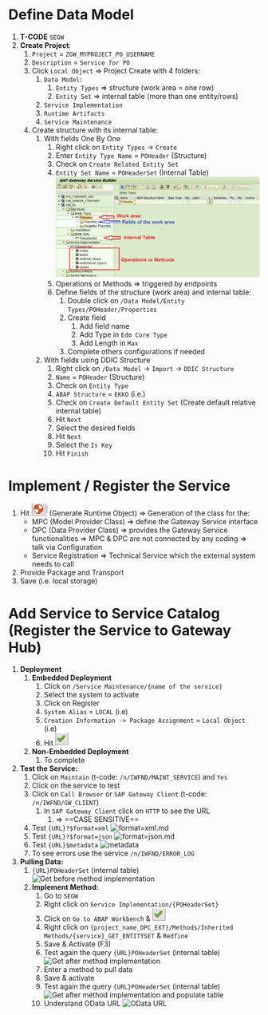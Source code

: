 # Define Data Model

1. **T-CODE** `SEGW`
2. **Create Project**:
    1. `Project` = `ZGW_MYPROJECT_PO_USERNAME`
    2. `Description` = `Service for PO`
    3. Click `Local Object` => Project Create with 4 folders:
        1. `Data Model`:
            1. `Entity Types` => structure (work area = one row)
            2. `Entity Set` => internal table (more than one entity/rows)
        2. `Service Implementation`
        3. `Runtime Artifacts`
        4. `Service Maintenance`
    4. Create structure with its internal table:
        1. With fields One By One
            1. Right click on `Entity Types` -> `Create`
            2. Enter `Entity Type Name` = `POHeader` (Structure)
            3. Check on `Create Related Entity Set`
            4. `Entity Set Name` = `POHeaderSet` (Internal Table)
            ![SEGW4](images/SEGW4.jpg) <!-- Image located in the 'images' folder -->
            5. Operations or Methods => triggered by endpoints
            6. Define fields of the structure (work area) and internal table:
                1. Double click on `/Data Model/Entity Types/POHeader/Properties`
                2. Create field
                    1. Add field name
                    2. Add Type in `Edm Core Type`
                    3. Add Length in `Max`
                3. Complete others configurations if needed
        2. With fields using DDIC Structure
            1. Right click on `/Data Model` -> `Import` -> `DDIC Structure`
            2. `Name` = `POHeader` (Structure)
            3. Check on `Entity Type`
            4. `ABAP Structure` = `EKKO` (i.e.)
            5. Check on `Create Default Entity Set` (Create default relative internal table)
            6. Hit `Next`
            7. Select the desired fields
            8. Hit `Next`
            9. Select the `Is Key`
            10. Hit `Finish`

# Implement / Register the Service

1. Hit ![Generate Runtime Object](images/Generate_Runtime_Object.png) (Generate Runtime Object) => Generation of the class for the:
    - MPC (Model Provider Class) => define the Gateway Service interface
    - DPC (Data Provider Class) => provides the Gateway Service functionalities
      => MPC & DPC are not connected by any coding => talk via Configuration
    - Service Registration => Technical Service which the external system needs to call
2. Provide Package and Transport
3. Save (i.e. local storage)

# Add Service to Service Catalog (Register the Service to Gateway Hub)

1. **Deployment**
    1. **Embedded Deployment**
        1. Click on `/Service Maintenance/{name of the service}`
        2. Select the system to activate
        3. Click on Register
        4. `System Alias` = `LOCAL` (i.e)
        5. `Creation Information -> Package Assignment` = `Local Object` (i.e)
        6. Hit ![Validate](images/Validate.png) <!-- Image located in the 'images' folder -->
    2. **Non-Embedded Deployment**
        1. To complete
2. **Test the Service:**
    1. Click on `Maintain` (t-code: `/n/IWFND/MAINT_SERVICE`) and `Yes`
    2. Click on the service to test
    3. Click on `Call Browser` or `SAP Gateway Client` (t-code: `/n/IWFND/GW_CLIENT`)
        1. In `SAP Gateway Client` click on `HTTP` to see the URL
            1. => ==CASE SENSITIVE==
    4. Test `{URL}?$format=xml`
        ![format=xml.md](format=xml) <!-- Note located in the root directory -->
    5. Test `{URL}?$format=json`
        ![format=json.md](format=json) <!-- Note located in the root directory -->
    6. Test `{URL}$metadata`
        ![metadata](metadata) <!-- Note located in the root directory -->
    7. To see errors use the service `/n/IWFND/ERROR_LOG`
3. **Pulling Data:**
    1. `{URL}POHeaderSet` (internal table)
        ![Get before method implementation](Get_before_method_implementation) <!-- Note located in the root directory -->
    2. **Implement Method:**
        1. Go to `SEGW`
        2. Right click on `Service Implementation/{POHeaderSet}`
        3. Click on `Go to ABAP Workbench` & ![Validate](images/Validate.png) <!-- Image located in the 'images' folder -->
        4. Right click on `{project_name_DPC_EXT}/Methods/Inherited Methods/{service}_GET_ENTITYSET` & `Redfine`
        5. Save & Activate (F3)
        6. Test again the query `{URL}POHeaderSet` (internal table)
            ![Get after method implementation](Get_after_method_implementation) <!-- Note located in the root directory -->
        7. Enter a method to pull data
        8. Save & activate
        9. Test again the query `{URL}POHeaderSet` (internal table)
            ![Get after method implementation and populate table](Get_after_method_implementation_and_populate_table) <!-- Note located in the root directory -->
        10. Understand OData URL
            ![OData URL](OData_URL) <!-- Note located in the root directory -->

